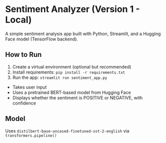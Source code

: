 # Sentiment Analyzer (Version 1 - Local)

A simple sentiment analysis app built with Python, Streamlit, and a Hugging Face model (TensorFlow backend).

##  How to Run

1. Create a virtual environment (optional but recommended)
2. Install requirements: `pip install -r requirements.txt`
3. Run the app: `streamlit run sentiment_app.py`


- Takes user input
- Uses a pretrained BERT-based model from Hugging Face
- Displays whether the sentiment is POSITIVE or NEGATIVE, with confidence

##  Model

Uses `distilbert-base-uncased-finetuned-sst-2-english` via `transformers.pipeline()`

